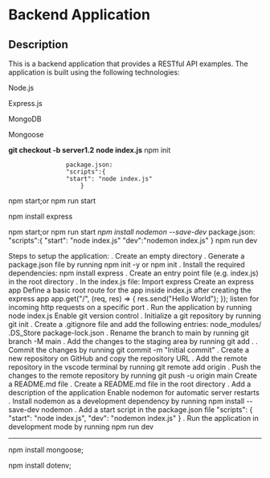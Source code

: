 # Backend Application

## Description

This is a backend application that provides a RESTful API examples. The application is built using the following technologies:

Node.js

Express.js

MongoDB

Mongoose

**git checkout -b server1.2**
**node index.js**
npm init 

                    package.json:
                    "scripts":{
                    "start": "node index.js"
                        }
npm start;or npm  run start

npm install express

npm start;or npm  run start
*npm install nodemon --save-dev*
                    package.json:
                    "scripts":{
                    "start": "node index.js"
                    "dev":"nodemon index.js"
                        }
npm run dev

Steps to setup the application:
. Create an empty directory
. Generate a package.json file by running npm init -y or npm init
. Install the required dependencies:
npm install express
. Create an entry point file (e.g. index.js) in the root directory
. In the index.js file:
Import express
Create an express app
Define a basic root route for the app inside index.js after creating the express app
app.get("/", (req, res) => {
 res.send("Hello World");
});
listen for incoming http requests on a specific port
. Run the application by running node index.js
Enable git version control
. Initialize a git repository by running git init
. Create a .gitignore file and add the following entries:
node_modules/
.DS_Store
package-lock.json
. Rename the branch to main by running git branch -M main
. Add the changes to the staging area by running git add .
. Commit the changes by running git commit -m "Initial commit"
. Create a new repository on GitHub and copy the repository URL
. Add the remote repository in the vscode terminal by running git remote add origin
<repository-url>
. Push the changes to the remote repository by running git push -u origin main
Create a README.md file
. Create a README.md file in the root directory
. Add a description of the application
Enable nodemon for automatic server restarts
. Install nodemon as a development dependency by running npm install --save-dev nodemon
. Add a start script in the package.json file
"scripts": {
 "start": "node index.js",
 "dev": "nodemon index.js"
}
. Run the application in development mode by running npm run dev

-------------------------------------------------------------------------
npm install mongoose;

npm install dotenv;